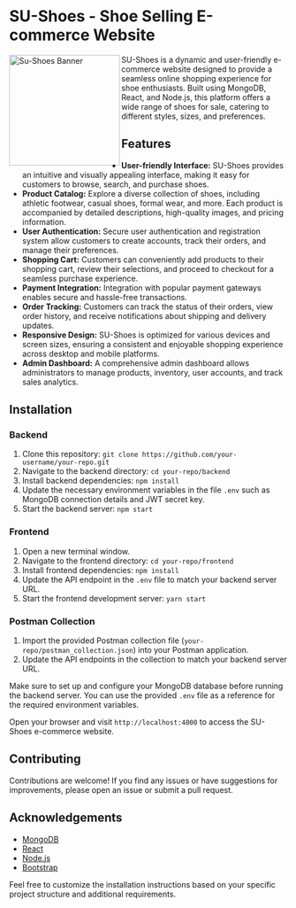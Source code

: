 # SU-Shoes - Shoe Selling E-commerce Website

<img src="https://i.hizliresim.com/cz4br9z.png" alt="Su-Shoes Banner" align="left" width="200">

SU-Shoes is a dynamic and user-friendly e-commerce website designed to provide a seamless online shopping experience for shoe enthusiasts. Built using MongoDB, React, and Node.js, this platform offers a wide range of shoes for sale, catering to different styles, sizes, and preferences.

## Features
- **User-friendly Interface:** SU-Shoes provides an intuitive and visually appealing interface, making it easy for customers to browse, search, and purchase shoes.
- **Product Catalog:** Explore a diverse collection of shoes, including athletic footwear, casual shoes, formal wear, and more. Each product is accompanied by detailed descriptions, high-quality images, and pricing information.
- **User Authentication:** Secure user authentication and registration system allow customers to create accounts, track their orders, and manage their preferences.
- **Shopping Cart:** Customers can conveniently add products to their shopping cart, review their selections, and proceed to checkout for a seamless purchase experience.
- **Payment Integration:** Integration with popular payment gateways enables secure and hassle-free transactions.
- **Order Tracking:** Customers can track the status of their orders, view order history, and receive notifications about shipping and delivery updates.
- **Responsive Design:** SU-Shoes is optimized for various devices and screen sizes, ensuring a consistent and enjoyable shopping experience across desktop and mobile platforms.
- **Admin Dashboard:** A comprehensive admin dashboard allows administrators to manage products, inventory, user accounts, and track sales analytics.

## Installation
### Backend
1. Clone this repository: `git clone https://github.com/your-username/your-repo.git`
2. Navigate to the backend directory: `cd your-repo/backend`
3. Install backend dependencies: `npm install`
4. Update the necessary environment variables in the file `.env` such as MongoDB connection details and JWT secret key.
5. Start the backend server: `npm start`

### Frontend
1. Open a new terminal window.
2. Navigate to the frontend directory: `cd your-repo/frontend`
3. Install frontend dependencies: `npm install`
4. Update the API endpoint in the `.env` file to match your backend server URL.
5. Start the frontend development server: `yarn start`

### Postman Collection
1. Import the provided Postman collection file (`your-repo/postman_collection.json`) into your Postman application.
2. Update the API endpoints in the collection to match your backend server URL.

Make sure to set up and configure your MongoDB database before running the backend server. You can use the provided `.env` file as a reference for the required environment variables.

Open your browser and visit `http://localhost:4000` to access the SU-Shoes e-commerce website.

## Contributing
Contributions are welcome! If you find any issues or have suggestions for improvements, please open an issue or submit a pull request.


## Acknowledgements
- [MongoDB](https://www.mongodb.com/)
- [React](https://reactjs.org/)
- [Node.js](https://nodejs.org/)
- [Bootstrap](https://getbootstrap.com/)

Feel free to customize the installation instructions based on your specific project structure and additional requirements.
